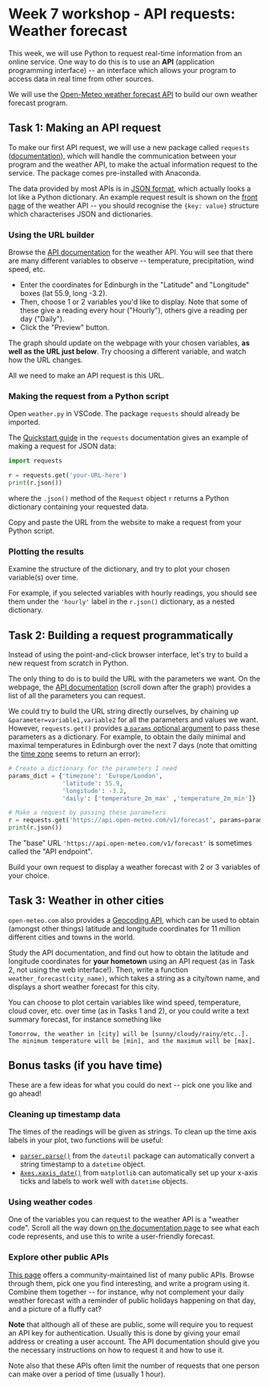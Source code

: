 # Week 7 workshop - API requests: Weather forecast

This week, we will use Python to request real-time information from an online service. One way to do this is to use an **API** (application programming interface) -- an interface which allows your program to access data in real time from other sources.

We will use the [Open-Meteo weather forecast API](https://open-meteo.com/en) to build our own weather forecast program.

## Task 1: Making an API request

To make our first API request, we will use a new package called `requests` ([documentation](https://requests.readthedocs.io/en/latest/)), which will handle the communication between your program and the weather API, to make the actual information request to the service. The package comes pre-installed with Anaconda.

The data provided by most APIs is in [JSON format](https://en.wikipedia.org/wiki/JSON), which actually looks a lot like a Python dictionary. An example request result is shown on the [front page](https://open-meteo.com/en) of the weather API -- you should recognise the `{key: value}` structure which characterises JSON and dictionaries.

### Using the URL builder

Browse the [API documentation](https://open-meteo.com/en/docs) for the weather API. You will see that there are many different variables to observe -- temperature, precipitation, wind speed, etc.

- Enter the coordinates for Edinburgh in the "Latitude" and "Longitude" boxes (lat 55.9, long -3.2).
- Then, choose 1 or 2 variables you'd like to display. Note that some of these give a reading every hour ("Hourly"), others give a reading per day ("Daily").
- Click the "Preview" button.

The graph should update on the webpage with your chosen variables, **as well as the URL just below**. Try choosing a different variable, and watch how the URL changes.

All we need to make an API request is this URL.

### Making the request from a Python script

Open `weather.py` in VSCode. The package `requests` should already be imported.

The [Quickstart guide](https://docs.python-requests.org/en/latest/user/quickstart/#json-response-content) in the `requests` documentation gives an example of making a request for JSON data:

```python
import requests

r = requests.get('your-URL-here')
print(r.json())
```

where the `.json()` method of the `Request` object `r` returns a Python dictionary containing your requested data.

Copy and paste the URL from the website to make a request from your Python script.

### Plotting the results

Examine the structure of the dictionary, and try to plot your chosen variable(s) over time.

For example, if you selected variables with hourly readings, you should see them under the `'hourly'` label in the `r.json()` dictionary, as a nested dictionary.


## Task 2: Building a request programmatically

Instead of using the point-and-click browser interface, let's try to build a new request from scratch in Python.

The only thing to do is to build the URL with the parameters we want. On the webpage, the [API documentation](https://open-meteo.com/en/docs) (scroll down after the graph) provides a list of all the parameters you can request.

We could try to build the URL string directly ourselves, by chaining up `&parameter=variable1,variable2` for all the parameters and values we want. However, `requests.get()` provides [a `params` optional argument](https://docs.python-requests.org/en/latest/user/quickstart/#passing-parameters-in-urls) to pass these parameters as a dictionary. For example, to obtain the daily minimal and maximal temperatures in Edinburgh over the next 7 days (note that omitting the [time zone](https://en.wikipedia.org/wiki/List_of_tz_database_time_zones) seems to return an error):

```python
# Create a dictionary for the parameters I need
params_dict = {'timezone': 'Europe/London',
               'latitude': 55.9,
               'longitude': -3.2,
               'daily': ['temperature_2m_max' ,'temperature_2m_min']}

# Make a request by passing these parameters
r = requests.get('https://api.open-meteo.com/v1/forecast', params=params_dict)
print(r.json())
```

The "base" URL `'https://api.open-meteo.com/v1/forecast'` is sometimes called the "API endpoint".

Build your own request to display a weather forecast with 2 or 3 variables of your choice.


## Task 3: Weather in other cities

`open-meteo.com` also provides a [Geocoding API](https://open-meteo.com/en/docs/geocoding-api), which can be used to obtain (amongst other things) latitude and longitude coordinates for 11 million different cities and towns in the world.

Study the API documentation, and find out how to obtain the latitude and longitude coordinates for **your hometown** using an API request (as in Task 2, not using the web interface!). Then, write a function `weather_forecast(city_name)`, which takes a string as a city/town name, and displays a short weather forecast for this city.

You can choose to plot certain variables like wind speed, temperature, cloud cover, etc. over time (as in Tasks 1 and 2), or you could write a text summary forecast, for instance something like

```
Tomorrow, the weather in [city] will be [sunny/cloudy/rainy/etc..].
The minimum temperature will be [min], and the maximum will be [max].
```


## Bonus tasks (if you have time)

These are a few ideas for what you could do next -- pick one you like and go ahead!

### Cleaning up timestamp data

The times of the readings will be given as strings. To clean up the time axis labels in your plot, two functions will be useful:

- [`parser.parse()`](https://dateutil.readthedocs.io/en/stable/parser.html#dateutil.parser.parse) from the `dateutil` package can automatically convert a string timestamp to a `datetime` object.
- [`Axes.xaxis_date()`](https://matplotlib.org/stable/api/_as_gen/matplotlib.axes.Axes.xaxis_date.html#matplotlib.axes.Axes.xaxis_date) from `matplotlib` can automatically set up your x-axis ticks and labels to work well with `datetime` objects.


### Using weather codes

One of the variables you can request to the weather API is a "weather code". Scroll all the way down [on the documentation page](https://open-meteo.com/en/docs) to see what each code represents, and use this to write a user-friendly forecast.


### Explore other public APIs

[This page](https://github.com/public-apis/public-apis) offers a community-maintained list of many public APIs. Browse through them, pick one you find interesting, and write a program using it. Combine them together -- for instance, why not complement your daily weather forecast with a reminder of public holidays happening on that day, and a picture of a fluffy cat?

**Note** that although all of these are public, some will require you to request an API key for authentication. Usually this is done by giving your email address or creating a user account. The API documentation should give you the necessary instructions on how to request it and how to use it.

Note also that these APIs often limit the number of requests that one person can make over a period of time (usually 1 hour).
